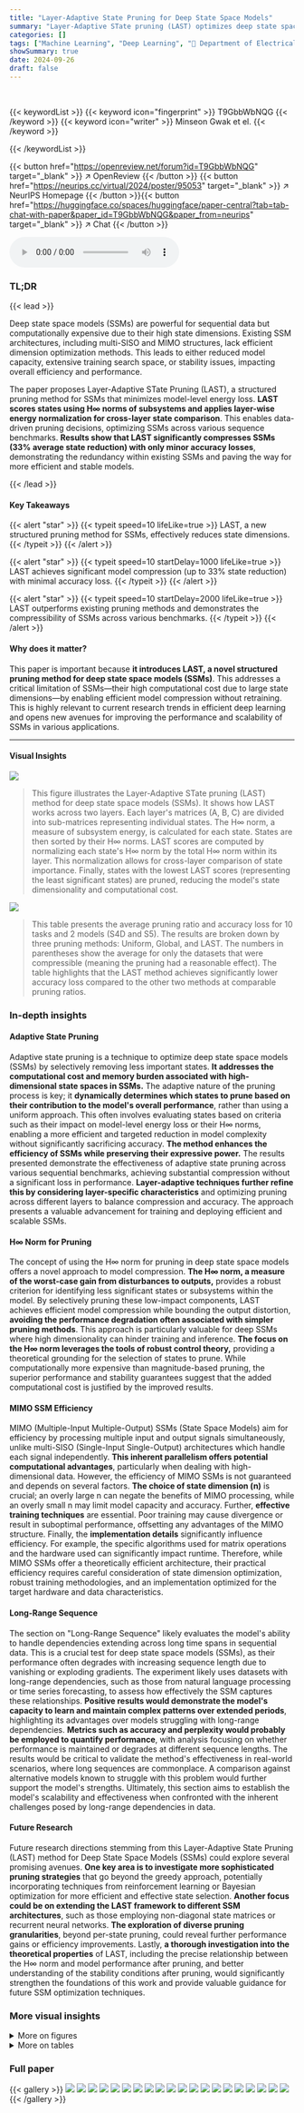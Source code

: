 ```yaml
---
title: "Layer-Adaptive State Pruning for Deep State Space Models"
summary: "Layer-Adaptive STate pruning (LAST) optimizes deep state space models by efficiently reducing state dimensions, improving performance and scalability without retraining."
categories: []
tags: ["Machine Learning", "Deep Learning", "🏢 Department of Electrical Engineering, POSTECH",]
showSummary: true
date: 2024-09-26
draft: false
---
```


<br>

{{< keywordList >}}
{{< keyword icon="fingerprint" >}} T9GbbWbNQG {{< /keyword >}}
{{< keyword icon="writer" >}} Minseon Gwak et el. {{< /keyword >}}
 
{{< /keywordList >}}

{{< button href="https://openreview.net/forum?id=T9GbbWbNQG" target="_blank" >}}
↗ OpenReview
{{< /button >}}
{{< button href="https://neurips.cc/virtual/2024/poster/95053" target="_blank" >}}
↗ NeurIPS Homepage
{{< /button >}}{{< button href="https://huggingface.co/spaces/huggingface/paper-central?tab=tab-chat-with-paper&paper_id=T9GbbWbNQG&paper_from=neurips" target="_blank" >}}
↗ Chat
{{< /button >}}



<audio controls>
    <source src="https://ai-paper-reviewer.com/T9GbbWbNQG/podcast.wav" type="audio/wav">
    Your browser does not support the audio element.
</audio>


### TL;DR


{{< lead >}}

Deep state space models (SSMs) are powerful for sequential data but computationally expensive due to their high state dimensions. Existing SSM architectures, including multi-SISO and MIMO structures, lack efficient dimension optimization methods. This leads to either reduced model capacity, extensive training search space, or stability issues, impacting overall efficiency and performance. 

The paper proposes Layer-Adaptive STate Pruning (LAST), a structured pruning method for SSMs that minimizes model-level energy loss.  **LAST scores states using H∞ norms of subsystems and applies layer-wise energy normalization for cross-layer state comparison**. This enables data-driven pruning decisions, optimizing SSMs across various sequence benchmarks.  **Results show that LAST significantly compresses SSMs (33% average state reduction) with only minor accuracy losses**, demonstrating the redundancy within existing SSMs and paving the way for more efficient and stable models.

{{< /lead >}}


#### Key Takeaways

{{< alert "star" >}}
{{< typeit speed=10 lifeLike=true >}} LAST, a new structured pruning method for SSMs, effectively reduces state dimensions. {{< /typeit >}}
{{< /alert >}}

{{< alert "star" >}}
{{< typeit speed=10 startDelay=1000 lifeLike=true >}} LAST achieves significant model compression (up to 33% state reduction) with minimal accuracy loss. {{< /typeit >}}
{{< /alert >}}

{{< alert "star" >}}
{{< typeit speed=10 startDelay=2000 lifeLike=true >}} LAST outperforms existing pruning methods and demonstrates the compressibility of SSMs across various benchmarks. {{< /typeit >}}
{{< /alert >}}

#### Why does it matter?
This paper is important because **it introduces LAST, a novel structured pruning method for deep state space models (SSMs)**. This addresses a critical limitation of SSMs—their high computational cost due to large state dimensions—by enabling efficient model compression without retraining. This is highly relevant to current research trends in efficient deep learning and opens new avenues for improving the performance and scalability of SSMs in various applications.

------
#### Visual Insights



![](https://ai-paper-reviewer.com/T9GbbWbNQG/figures_1_1.jpg)

> This figure illustrates the Layer-Adaptive STate pruning (LAST) method for deep state space models (SSMs).  It shows how LAST works across two layers.  Each layer's matrices (A, B, C) are divided into sub-matrices representing individual states.  The H∞ norm, a measure of subsystem energy, is calculated for each state. States are then sorted by their H∞ norms. LAST scores are computed by normalizing each state's H∞ norm by the total H∞ norm within its layer.  This normalization allows for cross-layer comparison of state importance. Finally, states with the lowest LAST scores (representing the least significant states) are pruned, reducing the model's state dimensionality and computational cost.





![](https://ai-paper-reviewer.com/T9GbbWbNQG/tables_5_1.jpg)

> This table presents the average pruning ratio and accuracy loss for 10 tasks and 2 models (S4D and S5).  The results are broken down by three pruning methods: Uniform, Global, and LAST.  The numbers in parentheses show the average for only the datasets that were compressible (meaning the pruning had a reasonable effect). The table highlights that the LAST method achieves significantly lower accuracy loss compared to the other two methods at comparable pruning ratios.





### In-depth insights


#### Adaptive State Pruning
Adaptive state pruning is a technique to optimize deep state space models (SSMs) by selectively removing less important states.  **It addresses the computational cost and memory burden associated with high-dimensional state spaces in SSMs.**  The adaptive nature of the pruning process is key; it **dynamically determines which states to prune based on their contribution to the model's overall performance**, rather than using a uniform approach. This often involves evaluating states based on criteria such as their impact on model-level energy loss or their H∞ norms, enabling a more efficient and targeted reduction in model complexity without significantly sacrificing accuracy.  **The method enhances the efficiency of SSMs while preserving their expressive power.**  The results presented demonstrate the effectiveness of adaptive state pruning across various sequential benchmarks, achieving substantial compression without a significant loss in performance.  **Layer-adaptive techniques further refine this by considering layer-specific characteristics** and optimizing pruning across different layers to balance compression and accuracy.  The approach presents a valuable advancement for training and deploying efficient and scalable SSMs.

#### H∞ Norm for Pruning
The concept of using the H∞ norm for pruning in deep state space models offers a novel approach to model compression.  **The H∞ norm, a measure of the worst-case gain from disturbances to outputs,** provides a robust criterion for identifying less significant states or subsystems within the model. By selectively pruning these low-impact components, LAST achieves efficient model compression while bounding the output distortion, **avoiding the performance degradation often associated with simpler pruning methods**.  This approach is particularly valuable for deep SSMs where high dimensionality can hinder training and inference. **The focus on the H∞ norm leverages the tools of robust control theory,** providing a theoretical grounding for the selection of states to prune.  While computationally more expensive than magnitude-based pruning, the superior performance and stability guarantees suggest that the added computational cost is justified by the improved results.

#### MIMO SSM Efficiency
MIMO (Multiple-Input Multiple-Output) SSMs (State Space Models) aim for efficiency by processing multiple input and output signals simultaneously, unlike multi-SISO (Single-Input Single-Output) architectures which handle each signal independently.  **This inherent parallelism offers potential computational advantages**, particularly when dealing with high-dimensional data. However, the efficiency of MIMO SSMs is not guaranteed and depends on several factors.  **The choice of state dimension (n)** is crucial; an overly large n can negate the benefits of MIMO processing, while an overly small n may limit model capacity and accuracy.  Further, **effective training techniques** are essential.  Poor training may cause divergence or result in suboptimal performance, offsetting any advantages of the MIMO structure.  Finally, the **implementation details** significantly influence efficiency. For example, the specific algorithms used for matrix operations and the hardware used can significantly impact runtime. Therefore, while MIMO SSMs offer a theoretically efficient architecture, their practical efficiency requires careful consideration of state dimension optimization, robust training methodologies, and an implementation optimized for the target hardware and data characteristics.

#### Long-Range Sequence
The section on "Long-Range Sequence" likely evaluates the model's ability to handle dependencies extending across long time spans in sequential data.  This is a crucial test for deep state space models (SSMs), as their performance often degrades with increasing sequence length due to vanishing or exploding gradients. The experiment likely uses datasets with long-range dependencies, such as those from natural language processing or time series forecasting, to assess how effectively the SSM captures these relationships.  **Positive results would demonstrate the model's capacity to learn and maintain complex patterns over extended periods**, highlighting its advantages over models struggling with long-range dependencies.  **Metrics such as accuracy and perplexity would probably be employed to quantify performance**, with analysis focusing on whether performance is maintained or degrades at different sequence lengths.  The results would be critical to validate the method's effectiveness in real-world scenarios, where long sequences are commonplace.  A comparison against alternative models known to struggle with this problem would further support the model's strengths.  Ultimately, this section aims to establish the model's scalability and effectiveness when confronted with the inherent challenges posed by long-range dependencies in data.

#### Future Research
Future research directions stemming from this Layer-Adaptive State Pruning (LAST) method for Deep State Space Models (SSMs) could explore several promising avenues.  **One key area is to investigate more sophisticated pruning strategies** that go beyond the greedy approach, potentially incorporating techniques from reinforcement learning or Bayesian optimization for more efficient and effective state selection.  **Another focus could be on extending the LAST framework to different SSM architectures**,  such as those employing non-diagonal state matrices or recurrent neural networks.  **The exploration of diverse pruning granularities**, beyond per-state pruning,  could reveal further performance gains or efficiency improvements.  Lastly, **a thorough investigation into the theoretical properties** of LAST, including the precise relationship between the H∞ norm and model performance after pruning, and better understanding of the stability conditions after pruning, would significantly strengthen the foundations of this work and provide valuable guidance for future SSM optimization techniques.


### More visual insights

<details>
<summary>More on figures
</summary>


![](https://ai-paper-reviewer.com/T9GbbWbNQG/figures_7_1.jpg)

> This figure displays the efficiency-accuracy trade-off curves for pruned S5 models across various tasks within the Long Range Arena (LRA) benchmark.  It compares the performance of LAST against three other pruning methods: Uniform H∞, Global H∞, and random pruning. The x-axis represents the state dimension (number of states after pruning), and the y-axis represents the accuracy. The results show that LAST consistently outperforms the other methods, maintaining higher accuracy even with significant state dimension reduction.  The comparison highlights the effectiveness of LAST's layer-adaptive state pruning and the benefit of its energy normalization technique in identifying and removing less important states.


![](https://ai-paper-reviewer.com/T9GbbWbNQG/figures_8_1.jpg)

> This figure shows a comparison between Global H∞ and LAST methods in terms of state importance scores and remaining state dimensions for an S5 model trained on the Path-X task. The top row displays the importance scores for each state across the six layers of the model, illustrating how LAST assigns higher scores to significant states compared to Global H∞. The bottom row presents the state dimensions remaining after pruning at different rates (0%, 20%, 40%, 60%, and 80%), showing that LAST effectively reduces the state dimension while preserving model performance. The rightmost plot visualizes the poles (complex numbers representing the system's dynamics) for Layer 6 at different pruning ratios, further illustrating LAST's ability to prune less significant states without affecting the model's stability.


![](https://ai-paper-reviewer.com/T9GbbWbNQG/figures_14_1.jpg)

> This figure illustrates the stability region for a second-order system in the two-dimensional coefficient space (a1, a2). The larger blue-shaded triangle represents the entire stability region determined by the Schur-Cohn criterion (a2 < 1 and (1 + a2)² - a1² > 0).  The smaller, dark-red diamond shape within this triangle shows the stability region constrained by Montel's criterion (|a1| + |a2| ≤ 1). The black 'x' marks the zero initialization point (a1 = 0, a2 = 0), highlighting that this initialization is within both stability regions. The difference in size between the regions shows the more restrictive search space imposed by Montel's constraint in comparison to the broader Schur-Cohn criterion.


![](https://ai-paper-reviewer.com/T9GbbWbNQG/figures_21_1.jpg)

> This figure compares the efficiency and accuracy of different pruning methods (random, uniform H∞, global H∞, and LAST) applied to S4D and S5 models on pixel-level image classification tasks (sMNIST, psMNIST, and sCIFAR).  The x-axis represents the remaining state dimension after pruning, and the y-axis represents the accuracy. The plot shows that LAST consistently outperforms other methods in maintaining accuracy while reducing the state dimension.


![](https://ai-paper-reviewer.com/T9GbbWbNQG/figures_23_1.jpg)

> This figure shows the performance of different pruning methods (Random, Uniform H∞, Global H∞, and LAST) on various tasks from the Long Range Arena (LRA) benchmark.  The x-axis represents the remaining state dimension after pruning, while the y-axis represents the accuracy.  The plot demonstrates that LAST consistently outperforms the other methods in maintaining accuracy even with significant state dimension reduction, highlighting its effectiveness in identifying and removing less important states.


![](https://ai-paper-reviewer.com/T9GbbWbNQG/figures_25_1.jpg)

> This figure shows the efficiency-accuracy trade-off curves for pruned S5 models across various tasks in the Long Range Arena (LRA) benchmark.  The x-axis represents the remaining state dimension after pruning, and the y-axis represents the accuracy.  The plot compares four methods: Random pruning, Uniform H∞ pruning, Global H∞ pruning, and LAST (Layer-Adaptive State pruning).  The results demonstrate that LAST consistently outperforms the other methods, maintaining high accuracy even with significant state dimension reduction.  The figure highlights LAST's effectiveness in identifying and removing less important states, preserving model performance while reducing model complexity.


</details>




<details>
<summary>More on tables
</summary>


![](https://ai-paper-reviewer.com/T9GbbWbNQG/tables_6_1.jpg)
> This table compares the performance of three different pruning methods (Uniform H∞, Global H∞, and LAST) on six long-range sequence tasks from the LRA benchmark.  The table shows the accuracy of pruned models at different pruning ratios.  The results demonstrate that LAST outperforms the other methods, maintaining high accuracy even with significant state pruning.  The results highlight the effectiveness of LAST's layer-adaptive pruning strategy and energy normalization in identifying and removing less important states.

![](https://ai-paper-reviewer.com/T9GbbWbNQG/tables_19_1.jpg)
> This table details the hyperparameters used for training the S4D (multi-SISO) models across various tasks.  It shows the number of layers (L), input channels (h), state dimension of each SISO system (ns), normalization type (LN or BN), whether pre-normalization was used, dropout rate (D), learning rate (LR), batch size (B), number of epochs (E), weight decay (WD), and the range of timescales used (Amin, Amax).  Note that the learning rate for the Path-X task was adjusted from the original setting for improved training.

![](https://ai-paper-reviewer.com/T9GbbWbNQG/tables_19_2.jpg)
> This table presents the training configurations used for the S5 models across all ten tasks in the experiments.  It details hyperparameters like the number of layers (L), input channels (h), state dimension (nm), number of blocks for initialization (J), dropout rate (D), learning rates (LR and SSM LR), batch size (B), number of epochs (E), weight decay (WD), and the minimum value of A (Amin).  These hyperparameters were carefully tuned to achieve optimal performance for each task.

![](https://ai-paper-reviewer.com/T9GbbWbNQG/tables_20_1.jpg)
> This table presents the average pruning ratio and accuracy loss for different pruning methods across various tasks. The results are divided into two categories: all tasks and only compressible tasks. The table highlights the performance of unstructured random pruning and structured random pruning, showcasing the impact of structured pruning on maintaining accuracy.

![](https://ai-paper-reviewer.com/T9GbbWbNQG/tables_21_1.jpg)
> This table compares different pruning methods (random, uniform magnitude, global magnitude, LAMP, uniform H∞, global H∞, and LAST) on S5 models across various tasks.  For each method, it shows the average pruning ratio achieved and the resulting average accuracy loss. The 'State Importance' column shows the criteria used for pruning by each method.  The values in parentheses represent results when non-compressible cases are excluded.

![](https://ai-paper-reviewer.com/T9GbbWbNQG/tables_22_1.jpg)
> This table compares the accuracy of different pruning methods (Uniform H∞, Global H∞, and LAST) on three pixel-level image classification tasks (sMNIST, psMNIST, and sCIFAR).  The results are shown for both S4D (multi-SISO) and S5 (MIMO) models.  For each model and task, the accuracy is reported for the full model (no pruning) and for a pruned model at a specific pruning ratio that achieves less than 1% accuracy loss for LAST. The table highlights the superior performance of the LAST method in maintaining high accuracy after pruning compared to the other methods.

![](https://ai-paper-reviewer.com/T9GbbWbNQG/tables_22_2.jpg)
> This table presents the average inference speed and peak GPU memory usage of pruned S5 models on six different tasks from the LRA benchmark.  The results demonstrate the efficiency gains achieved through state pruning, showing improvements in both speed and reduced memory consumption. The degree of improvement varies depending on the specific task and the level of pruning applied.

![](https://ai-paper-reviewer.com/T9GbbWbNQG/tables_24_1.jpg)
> This table compares the performance of LAST against three other pruning methods (Uniform H∞, Global H∞, and Random) across six tasks from the Long Range Arena (LRA) benchmark.  The table shows the accuracy of models after applying different pruning ratios.  LAST consistently demonstrates superior performance, maintaining high accuracy even with significant state pruning (up to 80% in some cases).  Uniform and Global H∞ methods serve as ablations of LAST, highlighting the importance of energy normalization in LAST's effectiveness.  The Random pruning method provides a baseline showing the effectiveness of the proposed pruning strategy over a completely random approach.

![](https://ai-paper-reviewer.com/T9GbbWbNQG/tables_25_1.jpg)
> This table presents the accuracy of different pruning methods (Uniform H∞, Global H∞, and LAST) on the Speech Command task, comparing their performance at various pruning ratios.  The table highlights the effectiveness of LAST in maintaining high accuracy even with significant state pruning.  Results are shown for both 16kHz and 8kHz sampling rates.

</details>




### Full paper

{{< gallery >}}
<img src="https://ai-paper-reviewer.com/T9GbbWbNQG/1.png" class="grid-w50 md:grid-w33 xl:grid-w25" />
<img src="https://ai-paper-reviewer.com/T9GbbWbNQG/2.png" class="grid-w50 md:grid-w33 xl:grid-w25" />
<img src="https://ai-paper-reviewer.com/T9GbbWbNQG/3.png" class="grid-w50 md:grid-w33 xl:grid-w25" />
<img src="https://ai-paper-reviewer.com/T9GbbWbNQG/4.png" class="grid-w50 md:grid-w33 xl:grid-w25" />
<img src="https://ai-paper-reviewer.com/T9GbbWbNQG/5.png" class="grid-w50 md:grid-w33 xl:grid-w25" />
<img src="https://ai-paper-reviewer.com/T9GbbWbNQG/6.png" class="grid-w50 md:grid-w33 xl:grid-w25" />
<img src="https://ai-paper-reviewer.com/T9GbbWbNQG/7.png" class="grid-w50 md:grid-w33 xl:grid-w25" />
<img src="https://ai-paper-reviewer.com/T9GbbWbNQG/8.png" class="grid-w50 md:grid-w33 xl:grid-w25" />
<img src="https://ai-paper-reviewer.com/T9GbbWbNQG/9.png" class="grid-w50 md:grid-w33 xl:grid-w25" />
<img src="https://ai-paper-reviewer.com/T9GbbWbNQG/10.png" class="grid-w50 md:grid-w33 xl:grid-w25" />
<img src="https://ai-paper-reviewer.com/T9GbbWbNQG/11.png" class="grid-w50 md:grid-w33 xl:grid-w25" />
<img src="https://ai-paper-reviewer.com/T9GbbWbNQG/12.png" class="grid-w50 md:grid-w33 xl:grid-w25" />
<img src="https://ai-paper-reviewer.com/T9GbbWbNQG/13.png" class="grid-w50 md:grid-w33 xl:grid-w25" />
<img src="https://ai-paper-reviewer.com/T9GbbWbNQG/14.png" class="grid-w50 md:grid-w33 xl:grid-w25" />
<img src="https://ai-paper-reviewer.com/T9GbbWbNQG/15.png" class="grid-w50 md:grid-w33 xl:grid-w25" />
<img src="https://ai-paper-reviewer.com/T9GbbWbNQG/16.png" class="grid-w50 md:grid-w33 xl:grid-w25" />
<img src="https://ai-paper-reviewer.com/T9GbbWbNQG/17.png" class="grid-w50 md:grid-w33 xl:grid-w25" />
<img src="https://ai-paper-reviewer.com/T9GbbWbNQG/18.png" class="grid-w50 md:grid-w33 xl:grid-w25" />
<img src="https://ai-paper-reviewer.com/T9GbbWbNQG/19.png" class="grid-w50 md:grid-w33 xl:grid-w25" />
<img src="https://ai-paper-reviewer.com/T9GbbWbNQG/20.png" class="grid-w50 md:grid-w33 xl:grid-w25" />
{{< /gallery >}}